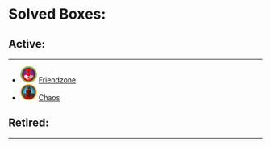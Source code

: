 # Solved Boxes:

## Active:

* * *

- ![logo](/assets/images/hackthebox/Friendzone.png) [Friendzone](/decrypt?file=content/HTB/Friendzone.hex)
- ![logo](/assets/images/hackthebox/Chaos.png) [Chaos](/decrypt?file=content/HTB/Chaos.hex)

## Retired:

* * *

